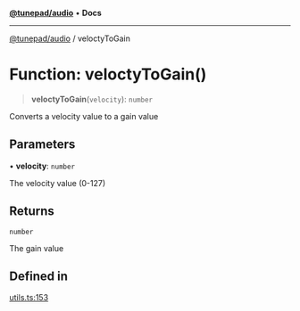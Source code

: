 [**@tunepad/audio**](../README.md) • **Docs**

***

[@tunepad/audio](../globals.md) / veloctyToGain

# Function: veloctyToGain()

> **veloctyToGain**(`velocity`): `number`

Converts a velocity value to a gain value

## Parameters

• **velocity**: `number`

The velocity value (0-127)

## Returns

`number`

The gain value

## Defined in

[utils.ts:153](https://github.com/TIDAL-Lab/tunepad_audio/blob/1e1bd16c9c764bdf488b791f76cac7abae0e3b33/src/utils.ts#L153)
